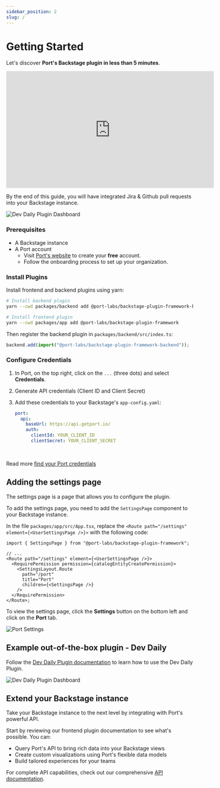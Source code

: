 ```yaml
---
sidebar_position: 2
slug: /
---
```


# Getting Started

Let's discover **Port's Backstage plugin in less than 5 minutes**.

<center>

<iframe width="560" height="315" src="https://www.youtube.com/embed/cUgmgUer87s?si=TomNq_-OO88m_sec" title="YouTube video player" frameborder="0" allow="accelerometer; autoplay; clipboard-write; encrypted-media; gyroscope; picture-in-picture; web-share" referrerpolicy="strict-origin-when-cross-origin" allowfullscreen></iframe>

</center>

By the end of this guide, you will have integrated Jira & Github pull requests into your Backstage instance.

![Dev Daily Plugin Dashboard](/img/dev-daily/plan-my-day.png)

### Prerequisites

- A Backstage instance
- A Port account
  - Visit [Port's website](https://app.getport.io) to create your **free** account.
  - Follow the onboarding process to set up your organization.

### Install Plugins

Install frontend and backend plugins using yarn:

```bash
# Install backend plugin
yarn --cwd packages/backend add @port-labs/backstage-plugin-framework-backend

# Install frontend plugin
yarn --cwd packages/app add @port-labs/backstage-plugin-framework
```

Then register the backend plugin in `packages/backend/src/index.ts`:

```typescript
backend.add(import("@port-labs/backstage-plugin-framework-backend"));
```

### Configure Credentials

1. In Port, on the top right, click on the `...` (three dots) and select **Credentials**.
2. Generate API credentials (Client ID and Client Secret)
3. Add these credentials to your Backstage's `app-config.yaml`:

   ```yaml
   port:
     api:
       baseUrl: https://api.getport.io/
       auth:
         clientId: YOUR_CLIENT_ID
         clientSecret: YOUR_CLIENT_SECRET
   ```

<br />

Read more [find your Port credentials](https://docs.getport.io/build-your-software-catalog/custom-integration/api/#find-your-port-credentials)

## Adding the settings page

The settings page is a page that allows you to configure the plugin.

To add the settings page, you need to add the `SettingsPage` component to your Backstage instance.

In the file `packages/app/src/App.tsx`, replace the `<Route path="/settings" element={<UserSettingsPage />}>` with the following code:

```tsx
import { SettingsPage } from "@port-labs/backstage-plugin-framework";

// ...
<Route path="/settings" element={<UserSettingsPage />}>
  <RequirePermission permission={catalogEntityCreatePermission}>
    <SettingsLayout.Route
      path="/port"
      title="Port"
      children={<SettingsPage />}
    />
  </RequirePermission>
</Route>;
```

To view the settings page, click the **Settings** button on the bottom left and click on the **Port** tab.

![Port Settings](/img/settings-page.png)

## Example out-of-the-box plugin - Dev Daily

Follow the [Dev Daily Plugin documentation](./examples/dev-daily.md) to learn how to use the Dev Daily Plugin.

![Dev Daily Plugin Dashboard](/img/dev-daily/plan-my-day.png)

## Extend your Backstage instance

Take your Backstage instance to the next level by integrating with Port's powerful API.

Start by reviewing our frontend plugin documentation to see what's possible. You can:

- Query Port's API to bring rich data into your Backstage views
- Create custom visualizations using Port's flexible data models
- Build tailored experiences for your teams

For complete API capabilities, check out our comprehensive [API documentation](https://docs.getport.io/api-reference/port-api).
